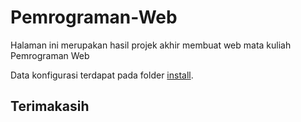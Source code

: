 # Pemrograman-Web

Halaman ini merupakan hasil projek akhir membuat web mata kuliah Pemrograman Web

Data konfigurasi terdapat pada folder [install](https://github.com/bhaktiarc/Pemrograman-Web/tree/master/install).

## Terimakasih
